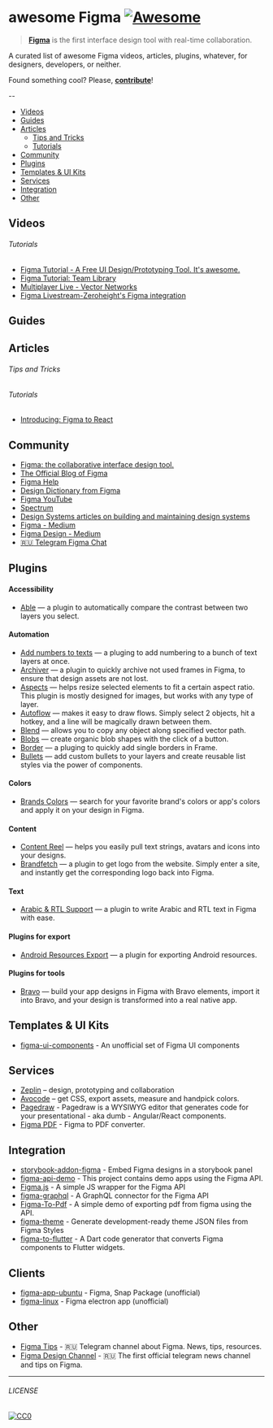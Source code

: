 # awesome Figma [![Awesome](https://cdn.rawgit.com/sindresorhus/awesome/d7305f38d29fed78fa85652e3a63e154dd8e8829/media/badge.svg)](https://github.com/sindresorhus/awesome)

> [**Figma**](https://www.figma.com/) is the first interface design tool with real-time collaboration. 

A curated list of awesome Figma videos, articles, plugins, whatever, for designers, developers, or neither.

Found something cool? Please, **[contribute](contributing.md)**!

--

* [Videos](#videos) 
* [Guides](#guides) 
* [Articles](#articles) 
  * [Tips and Tricks](#tips-and-tricks)
  * [Tutorials](#tutorials)
* [Community](#community) 
* [Plugins](#plugins) 
* [Templates & UI Kits](#templates--ui-kits)
* [Services](#services)
* [Integration](#integration)
* [Other](#other)

## Videos
###### Tutorials
- [Figma Tutorial - A Free UI Design/Prototyping Tool. It's awesome.](https://www.youtube.com/watch?v=3q3FV65ZrUs)
- [Figma Tutorial: Team Library](https://www.youtube.com/watch?v=PgRUEyw9xpo)
- [Multiplayer Live - Vector Networks](https://www.youtube.com/watch?v=N6cOAYeWfRM&utm_content=buffer56c69&utm_medium=social&utm_source=twitter.com&utm_campaign=buffer)
- [Figma Livestream-Zeroheight's Figma integration](https://www.youtube.com/watch?v=TlcQvhbpejg)

## Guides

## Articles
###### Tips and Tricks

###### Tutorials
- [Introducing: Figma to React](https://www.figma.com/blog/introducing-figma-to-react/)

## Community
- [Figma: the collaborative interface design tool.](https://www.figma.com)
- [The Official Blog of Figma](https://www.figma.com/blog/)
- [Figma Help](https://help.figma.com)
- [Design Dictionary from Figma](https://www.figma.com/dictionary/)
- [Figma YouTube](https://www.youtube.com/channel/UCQsVmhSa4X-G3lHlUtejzLA)
- [Spectrum](https://spectrum.chat/figma?tab=posts)
- [Design Systems articles on building and maintaining design systems](https://www.designsystems.com)
- [Figma - Medium](https://medium.com/@figmadesign)
- [Figma Design - Medium](https://medium.com/figma-design)
- [:ru: Telegram Figma Chat](https://t.me/figmachat)

## Plugins

#### Accessibility
* [Able](https://www.figma.com/c/plugin/734693888346260052/Able-%E2%80%93-Friction-free-accessibility) — a plugin to automatically compare the contrast between two layers you select.

#### Automation
* [Add numbers to texts](https://www.figma.com/c/plugin/738791203005929386/Add-numbers-to-texts) — a pluging to add numbering to a bunch of text layers at once.
* [Archiver](https://www.figma.com/c/plugin/738907708841687244/Archiver) — a plugin to quickly archive not used frames in Figma, to ensure that design assets are not lost.
* [Aspects](https://www.figma.com/c/plugin/739222456238688882/Aspects) — helps resize selected elements to fit a certain aspect ratio. This plugin is mostly designed for images, but works with any type of layer.
* [Autoflow](https://www.figma.com/c/plugin/733902567457592893/Autoflow) — makes it easy to draw flows. Simply select 2 objects, hit a hotkey, and a line will be magically drawn between them.
* [Blend](https://www.figma.com/c/plugin/735442706723922553/Blend) — allows you to copy any object along specified vector path.
* [Blobs](https://www.figma.com/c/plugin/739208439270091369/Blobs) — create organic blob shapes with the click of a button.
* [Border](https://www.figma.com/c/plugin/740014625507871586/Border) — a pluging to quickly add single borders in Frame.
* [Bullets](https://www.figma.com/c/plugin/734628505008435795/Bullets) — add custom bullets to your layers and create reusable list styles via the power of components. 

#### Colors
* [Brands Colors](https://www.figma.com/c/plugin/740232388085828578/Brands-Colors) — search for your favorite brand's colors or app's colors and apply it on your design in Figma.

#### Content
* [Content Reel](https://www.figma.com/c/plugin/731627216655469013/Content-Reel) — helps you easily pull text strings, avatars and icons into your designs.
* [Brandfetch](https://www.figma.com/c/plugin/733590967040604714/Brandfetch) — a plugin to get logo from the website. Simply enter a site, and instantly get the corresponding logo back into Figma.

#### Text
* [Arabic & RTL Support](https://www.figma.com/c/plugin/732290356467065314/Arabic-%26-RTL-Support) — a plugin to write Arabic and RTL text in Figma with ease.

#### Plugins for export
* [Android Resources Export](https://www.figma.com/c/plugin/735452896889481850/Android-Resources-Export) — a plugin for exporting Android resources.

#### Plugins for tools
* [Bravo](https://www.figma.com/c/plugin/735163770654733921/Bravo) — build your app designs in Figma with Bravo elements, import it into Bravo, and your design is transformed into a real native app. 

## Templates & UI Kits

- [figma-ui-components](https://github.com/lessmess-dev/figma-ui-components) - An unofficial set of Figma UI components

## Services
- [Zeplin](https://zeplin.io) – design, prototyping and collaboration
- [Avocode](https://avocode.com) – get CSS, export assets, measure and handpick colors.
- [Pagedraw](https://pagedraw.io/) - Pagedraw is a WYSIWYG editor that generates code for your presentational - aka dumb - Angular/React components. 
- [Figma PDF](https://figma-pdf.gweltaz-calori.com/) - Figma to PDF converter.

## Integration
- [storybook-addon-figma](https://github.com/hharnisc/storybook-addon-figma) - Embed Figma designs in a storybook panel
- [figma-api-demo](https://github.com/figma/figma-api-demo) - This project contains demo apps using the Figma API.
- [Figma.js](https://github.com/jongold/figma-js) - A simple JS wrapper for the Figma API
- [figma-graphql](https://github.com/braposo/figma-graphql) - A GraphQL connector for the Figma API
- [Figma-To-Pdf](https://github.com/gweltaz-calori/Figma-To-Pdf) - A simple demo of exporting pdf from figma using the API.
- [figma-theme](https://github.com/jxnblk/figma-theme) - Generate development-ready theme JSON files from Figma Styles
- [figma-to-flutter](https://github.com/aloisdeniel/figma-to-flutter) - A Dart code generator that converts Figma components to Flutter widgets. 

## Clients
- [figma-app-ubuntu](https://github.com/302bis/figma-app-ubuntu) - Figma, Snap Package (unofficial)
- [figma-linux](https://github.com/ChugunovRoman/figma-linux) - Figma electron app (unofficial)


## Other
- [Figma Tips](https://t.me/figmatips) - :ru: Telegram channel about Figma. News, tips, resources.
- [Figma Design Channel](https://t.me/figma_designer) - :ru: The first official telegram news channel and tips on Figma.


---

###### LICENSE

[![CC0](http://mirrors.creativecommons.org/presskit/buttons/88x31/svg/cc-zero.svg)](http://creativecommons.org/publicdomain/zero/1.0/)
